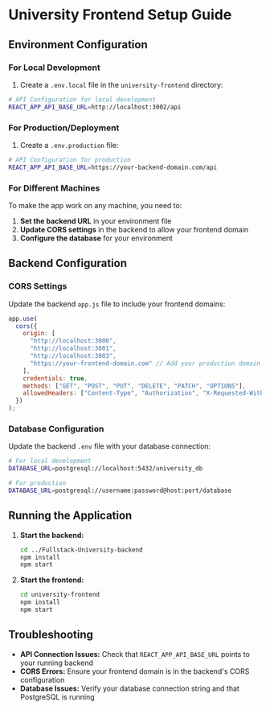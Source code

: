 # University Frontend Setup Guide

## Environment Configuration

### For Local Development

1. Create a `.env.local` file in the `university-frontend` directory:

```bash
# API Configuration for local development
REACT_APP_API_BASE_URL=http://localhost:3002/api
```

### For Production/Deployment

1. Create a `.env.production` file:

```bash
# API Configuration for production
REACT_APP_API_BASE_URL=https://your-backend-domain.com/api
```

### For Different Machines

To make the app work on any machine, you need to:

1. **Set the backend URL** in your environment file
2. **Update CORS settings** in the backend to allow your frontend domain
3. **Configure the database** for your environment

## Backend Configuration

### CORS Settings

Update the backend `app.js` file to include your frontend domains:

```javascript
app.use(
  cors({
    origin: [
      "http://localhost:3000",
      "http://localhost:3001",
      "http://localhost:3003",
      "https://your-frontend-domain.com" // Add your production domain
    ],
    credentials: true,
    methods: ["GET", "POST", "PUT", "DELETE", "PATCH", "OPTIONS"],
    allowedHeaders: ["Content-Type", "Authorization", "X-Requested-With"]
  })
);
```

### Database Configuration

Update the backend `.env` file with your database connection:

```bash
# For local development
DATABASE_URL=postgresql://localhost:5432/university_db

# For production
DATABASE_URL=postgresql://username:password@host:port/database
```

## Running the Application

1. **Start the backend:**

   ```bash
   cd ../Fullstack-University-backend
   npm install
   npm start
   ```

2. **Start the frontend:**
   ```bash
   cd university-frontend
   npm install
   npm start
   ```

## Troubleshooting

- **API Connection Issues:** Check that `REACT_APP_API_BASE_URL` points to your running backend
- **CORS Errors:** Ensure your frontend domain is in the backend's CORS configuration
- **Database Issues:** Verify your database connection string and that PostgreSQL is running
